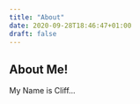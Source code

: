 ```yaml
---
title: "About"
date: 2020-09-28T18:46:47+01:00
draft: false
---
```


## About Me!

My Name is Cliff...
